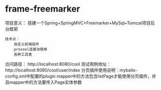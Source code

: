 # frame-freemarker
项目意义：
	搭建一个Spring+SpringMVC+Freemarker+MySql+Tomcat项目后台框架
	
	技术点：
		自定义前端组件
		proxool连接池使用
		各种工具类
	
访问路径： http://localhost:8080/cool
		测试用例地址：http://localhost:8080/cool/user/index
		分页插件使用说明：mybatis-config.xml中配置的plugin
		mapper中的方法包含listPage才能使用分页插件，并且mapper中的方法要传入Page实体参数
